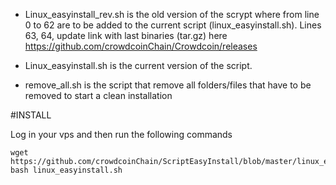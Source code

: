 - Linux_easyinstall_rev.sh is the old version of the scrypt where from line 0 to 62 are to be added to the current script (linux_easyinstall.sh). Lines 63, 64, update link with last binaries (tar.gz) here https://github.com/crowdcoinChain/Crowdcoin/releases

- Linux_easyinstall.sh is the current version of the script.

- remove_all.sh is the script that remove all folders/files that have to be removed to start a clean installation

#INSTALL

Log in your vps and then run the following commands

```
wget https://github.com/crowdcoinChain/ScriptEasyInstall/blob/master/linux_easyinstall.sh
bash linux_easyinstall.sh
```
